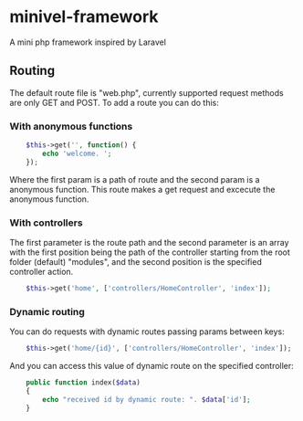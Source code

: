 # minivel-framework
A mini php framework inspired by Laravel

## Routing
The default route file is "web.php", currently supported request methods are only GET and POST. To add a route you can do this:

### With anonymous functions

```php
    $this->get('', function() {
        echo 'welcome. ';
    });
```

Where the first param is a path of route and the second param is a anonymous function. This route makes a get request and excecute the anonymous function.

### With controllers
The first parameter is the route path and the second parameter is an array with the first position being the path of the controller starting from the root folder (default) "modules", and the second position is the specified controller action.

```php
    $this->get('home', ['controllers/HomeController', 'index']);
```
### Dynamic routing
You can do requests with dynamic routes passing params between keys:

```php
    $this->get('home/{id}', ['controllers/HomeController', 'index']);
```

And you can access this value of dynamic route on the specified controller:

```php
    public function index($data)
    {
        echo "received id by dynamic route: ". $data['id'];
    }
```